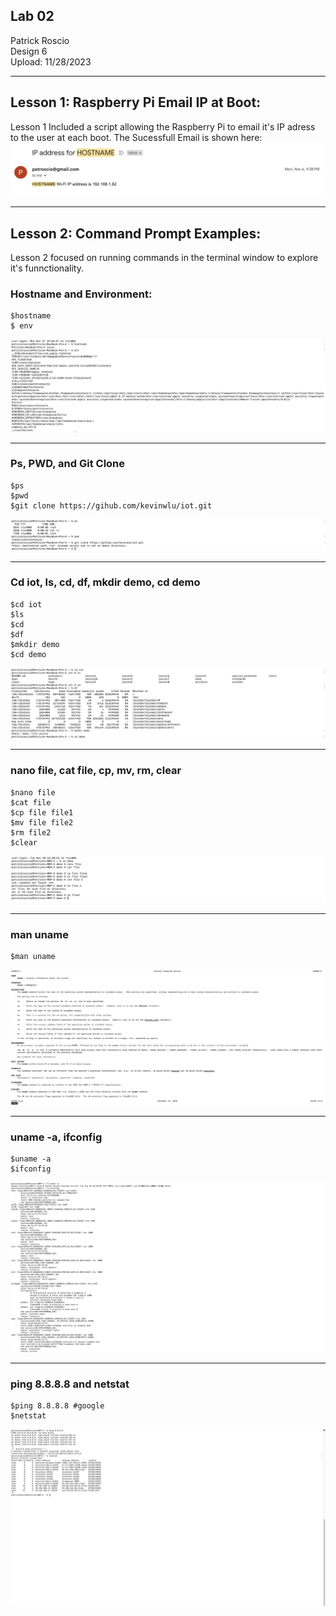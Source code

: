 ## Lab 02
Patrick Roscio <br>
Design 6 <br>
Upload: 11/28/2023 <br>

---
## Lesson 1: Raspberry Pi Email IP at Boot:
Lesson 1 Included a script allowing the Raspberry Pi to email it's IP adress to the user at each boot.
The Sucessfull Email is shown here:
![Image with Successfull email for Lesson 1](lab_2_RaspberryPi_Email.png)

--- 
## Lesson 2: Command Prompt Examples:
Lesson 2 focused on running commands in the terminal window to explore it's funnctionality.

### Hostname and Environment:
```
$hostname
$ env
```
![Image with command window output of Hostname and env](lab_2_Hostname_and_Environment.png)

---
### Ps, PWD, and Git Clone
```
$ps
$pwd
$git clone https://gihub.com/kevinwlu/iot.git
```
![Image with Terminal output of ps, pwd, and GitClone](Lab_2_PS_PWD_GitClone.png)

--- 
### Cd iot, ls, cd, df, mkdir demo, cd demo 
```
$cd iot
$ls
$cd
$df
$mkdir demo
$cd demo
```

![Image with Terminal output of cd iot, ls, cd, df, mkdir demo, cd demo](lab_2_cd_iot.png)

---

### nano file, cat file, cp, mv, rm, clear
```
$nano file
$cat file
$cp file file1
$mv file file2
$rm file2
$clear
```
![Image with Terminal output of nano etc.](lab_2_Cddemo_clear.png)

---

### man uname
```
$man uname
```

![Image with Terminal output of man uname](lab_2_manuname.png)

---
### uname -a, ifconfig
```
$uname -a
$ifconfig
```
![Image with Terminal output of uname-a and ifconfig ](Lab_2_ifconfig.png)

---
### ping 8.8.8.8 and netstat
```
$ping 8.8.8.8 #google
$netstat
```
![Image with Terminal output of uname-a and ifconfig ](Lab_2_ping.png)
